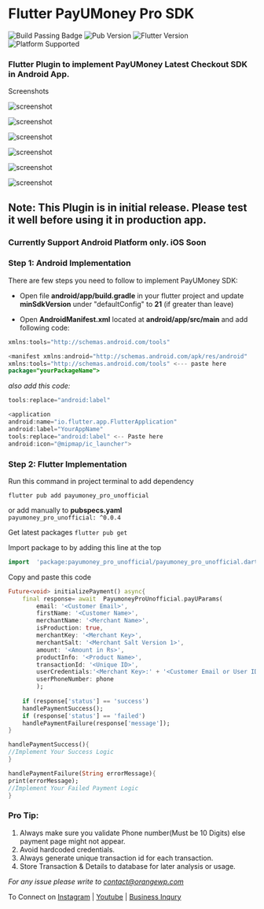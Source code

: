 
  

# Flutter PayUMoney Pro SDK

![Build Passing Badge](https://img.shields.io/badge/build-Passing-brightgreen) ![Pub Version](https://img.shields.io/pub/v/payumoney_pro_unofficial?label=Version) ![Flutter Version](https://img.shields.io/badge/Flutter-v2.12-blue) ![Platform Supported](https://img.shields.io/badge/Platform-Android-lightgrey)

### Flutter Plugin to implement PayUMoney Latest Checkout SDK in Android App.

  

Screenshots

  

  


  

![screenshot](https://github.com/orangepreneur/payumoneySDK/blob/master/screenshots/main.jpg)


![screenshot](https://github.com/orangepreneur/payumoneySDK/blob/master/screenshots/paymentpage.jpg)

  
![screenshot](https://github.com/orangepreneur/payumoneySDK/blob/master/screenshots/card.jpg)


![screenshot](https://github.com/orangepreneur/payumoneySDK/blob/master/screenshots/upi.jpg)


![screenshot](https://github.com/orangepreneur/payumoneySDK/blob/master/screenshots/wallets.jpg)


![screenshot](https://github.com/orangepreneur/payumoneySDK/blob/master/screenshots/netbanking.jpg)

  

## Note: This Plugin is in initial release. Please test it well before using it in production app.

### Currently Support Android Platform only. iOS Soon

### Step 1:  Android Implementation
There are few steps you need to follow to implement PayUMoney SDK:

- Open file **android/app/build.gradle** in your flutter project and update **minSdkVersion** under "defaultConfig" to **21** (if greater than leave)

- Open **AndroidManifest.xml** located at **android/app/src/main** and add following code:


```java
xmlns:tools="http://schemas.android.com/tools"
```

  

```java
<manifest xmlns:android="http://schemas.android.com/apk/res/android"
xmlns:tools="http://schemas.android.com/tools" <--- paste here
package="yourPackageName">
```

  

*also add this code:*

  

```java
tools:replace="android:label"
```


```java
<application
android:name="io.flutter.app.FlutterApplication"
android:label="YourAppName"
tools:replace="android:label" <-- Paste here
android:icon="@mipmap/ic_launcher">
```

  

  

### Step 2: Flutter Implementation

  

  

Run this command in project terminal to add dependency

  

```flutter pub add payumoney_pro_unofficial```

  

  

or add manually to **pubspecs.yaml**   
```payumoney_pro_unofficial: ^0.0.4```

  
  

Get latest packages
  ```flutter pub get ```

  

Import package to by adding this line at the top
```dart
import  'package:payumoney_pro_unofficial/payumoney_pro_unofficial.dart';
```


Copy and paste this code
```dart
Future<void> initializePayment() async{
	final response= await  PayumoneyProUnofficial.payUParams(
		email: '<Customer Email>',
		firstName: '<Customer Name>',
		merchantName: '<Merchant Name>',
		isProduction: true,
		merchantKey: '<Merchant Key>',
		merchantSalt: '<Merchant Salt Version 1>',
		amount: '<Amount in Rs>',
		productInfo: '<Product Name>',
		transactionId: '<Unique ID>',
		userCredentials:'<Merchant Key>:' + '<Customer Email or User ID>',
		userPhoneNumber: phone
		);
		
	if (response['status'] == 'success')
	handlePaymentSuccess();
	if (response['status'] == 'failed')
	handlePaymentFailure(response['message']);
}

handlePaymentSuccess(){
//Implement Your Success Logic
}

handlePaymentFailure(String errorMessage){
print(errorMessage);
//Implement Your Failed Payment Logic
}

```

### Pro Tip:
1. Always make sure you validate Phone number(Must be 10 Digits) else payment page might not appear.
2. Avoid hardcoded credentials.
3. Always generate unique transaction id for each transaction.
4. Store Transaction & Details to database for later analysis or usage.

*For any issue please write to [contact@orangewp.com](mailto:contact@orangewp.com)*

To Connect on [Instagram](https://instagram.com/orangepreneur) | [Youtube](https://orangepreneur.com) | [Business Inqury](https://wa.me/916398259963)